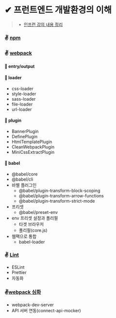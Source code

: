 # ✔ 프런트엔드 개발환경의 이해
> - [인프런 강의 내용 정리](https://www.inflearn.com/course/%ED%94%84%EB%A1%A0%ED%8A%B8%EC%97%94%EB%93%9C-%EA%B0%9C%EB%B0%9C%ED%99%98%EA%B2%BD)
### ✌ [npm](https://github.com/saseungmin/Webpack-Babel-Lint-tutorial/tree/master/npm)
### ✌ [webpack](https://github.com/saseungmin/Webpack-Babel-Lint-tutorial/tree/master/webpack-study)
#### 🌈 entry/output
#### 🌈 loader
- css-loader
- style-loader
- sass-loader
- file-loader
- url-loader
#### 🌈 plugin
- BannerPlugin
- DefinePlugin
- HtmlTemplatePlugin
- CleanWebpackPlugin
- MiniCssExtractPlugin
#### 🌈 babel
- @babel/core 
- @babel/cli
- 바벨 플러그인
    - @babel/plugin-transform-block-scoping
    - @babel/plugin-transform-arrow-functions
    - @babel/plugin-transform-strict-mode
- 프리셋
    - @babel/preset-env
- env 프리셋 설정과 폴리필
    - 타겟 브라우저
    - 폴리필(core.js)
- 웹팩으로 통합
    - babel-loader
### ✌ [Lint](https://github.com/saseungmin/Webpack-Babel-Lint-tutorial/blob/master/webpack-study/Lint.md)
- ESLint
- Prettier
- 자동화

### ✌️[webpack 심화](https://github.com/saseungmin/Webpack-Babel-Lint-tutorial/blob/master/webpack-study/webpackDeepening.md)
- webpack-dev-server
- API 서버 연동(connect-api-mocker)